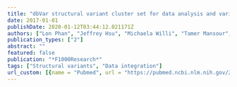 ```yaml
---
title: "dbVar structural variant cluster set for data analysis and variant comparison"
date: 2017-01-01
publishDate: 2020-01-12T03:44:12.021171Z
authors: ["Lon Phan", "Jeffrey Hsu", "Michaela Willi", "Tamer Mansour", "Yan Kai", "John Garner", "John Lopez", "Ben Busby", " others"]
publication_types: ["2"]
abstract: ""
featured: false
publication: "*F1000Research*"
tags: ["Structural variants", "Data integration"]
url_custom: [{name = "Pubmed", url = "https://pubmed.ncbi.nlm.nih.gov/28357035/"}]
---
```

